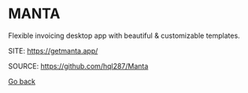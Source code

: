 # MANTA

 Flexible invoicing desktop app with beautiful &
 customizable templates. 
 
 SITE: https://getmanta.app/

 SOURCE: https://github.com/hql287/Manta

 [Go back](https://portable-linux-apps.github.io/apps.html)
